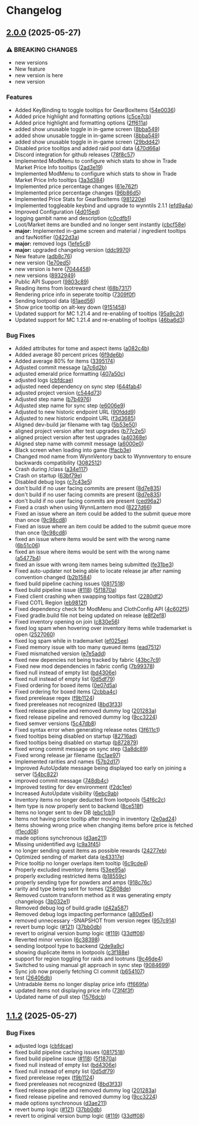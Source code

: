 # Changelog

## [2.0.0](https://github.com/Wynnventory/WynnVentory_Mod/compare/v1.1.2...v2.0.0) (2025-05-27)


### ⚠ BREAKING CHANGES

* new versions
* New feature
* new version is here
* new version

### Features

* Added KeyBinding to toggle tooltips for GearBoxItems ([54e0036](https://github.com/Wynnventory/WynnVentory_Mod/commit/54e003682306f7405c8ae9d78c2473f748f65d25))
* Added price highlight and formatting options ([c5ce7cb](https://github.com/Wynnventory/WynnVentory_Mod/commit/c5ce7cbc7b22a7e43ffeafccc952db0a41ffffb5))
* Added price highlight and formatting options  ([2ff611a](https://github.com/Wynnventory/WynnVentory_Mod/commit/2ff611a7986bbfebd5408dc67d92cecdf5061755))
* added show unusable toggle in in-game screen ([8bba549](https://github.com/Wynnventory/WynnVentory_Mod/commit/8bba549be0d863a5ff3e5999cf3c4e67a1343d54))
* added show unusable toggle in in-game screen ([8bba549](https://github.com/Wynnventory/WynnVentory_Mod/commit/8bba549be0d863a5ff3e5999cf3c4e67a1343d54))
* added show unusable toggle in in-game screen ([29bdd42](https://github.com/Wynnventory/WynnVentory_Mod/commit/29bdd42a359ffb80621addd39c54e101bbadc670))
* Disabled price tooltips and added raid pool data ([470d66a](https://github.com/Wynnventory/WynnVentory_Mod/commit/470d66ac670f998645114ea678bf9a6a44717e25))
* Discord integration for github releases ([78f8c57](https://github.com/Wynnventory/WynnVentory_Mod/commit/78f8c57162f2a61a3eacec61d5ecdf05b75b240d))
* Implemented ModMenu to configure which stats to show in Trade Market Price Info tooltips ([2ad3e19](https://github.com/Wynnventory/WynnVentory_Mod/commit/2ad3e197c4a59c88eb5560e377045197271b2346))
* Implemented ModMenu to configure which stats to show in Trade Market Price Info tooltips ([3a3d384](https://github.com/Wynnventory/WynnVentory_Mod/commit/3a3d38416725ff2c8a51e97ac18a5a7d3a9c85db))
* Implemented price percentage changes ([61e762f](https://github.com/Wynnventory/WynnVentory_Mod/commit/61e762f46cec8a4b67c7e2f386bb31bc02461085))
* Implemented price percentage changes ([96b86d5](https://github.com/Wynnventory/WynnVentory_Mod/commit/96b86d58f07c32000dfb9fd9a745ce867d82eab2))
* Implemented Price Stats for GearBoxItems ([981220e](https://github.com/Wynnventory/WynnVentory_Mod/commit/981220e606bc106708ee18e346b343720cf77e65))
* Implemented toggleable keybind and upgrade to wynntils 2.1.1 ([efd9a4a](https://github.com/Wynnventory/WynnVentory_Mod/commit/efd9a4a2a07fb808bb1d92f206052f7f1aca233b))
* Improved Configuration ([4d015ed](https://github.com/Wynnventory/WynnVentory_Mod/commit/4d015edd8ac697b380474dc64c448f9a5d47cdb4))
* logging gambit name and description ([c0cdfb1](https://github.com/Wynnventory/WynnVentory_Mod/commit/c0cdfb151709c8ec49950c4437d8abb9376b642e))
* Loot/Market items are bundled and no longer sent instantly ([cbcf58e](https://github.com/Wynnventory/WynnVentory_Mod/commit/cbcf58ef7b69652e800846f48cd2b107bf0b3f28))
* **major:** Implemented in-game screen and material / ingredient tooltips and favNotifier ([0422d3a](https://github.com/Wynnventory/WynnVentory_Mod/commit/0422d3ab10ee84425a4fafd23eb3acfe891477c9))
* **major:** removed logs ([1efe5c8](https://github.com/Wynnventory/WynnVentory_Mod/commit/1efe5c8626fb9aec091f6300c212eb10e5aaf752))
* **major:** upgraded changelog version ([ddc9970](https://github.com/Wynnventory/WynnVentory_Mod/commit/ddc9970d156fa80af2e39b7ec8e5fea35c4b0858))
* New feature ([adb8c76](https://github.com/Wynnventory/WynnVentory_Mod/commit/adb8c765d66a7cffc2bf3cd8b2fcc8549b65b273))
* new version ([1e70ed5](https://github.com/Wynnventory/WynnVentory_Mod/commit/1e70ed5e956cdb48c9f88f450eeaa1e7a3ce74ce))
* new version is here ([7044458](https://github.com/Wynnventory/WynnVentory_Mod/commit/7044458b3d8fe464e9812e72c8d0cb07f384d835))
* new versions ([8932949](https://github.com/Wynnventory/WynnVentory_Mod/commit/8932949de0633fbfa2d72f6519f4acf2165f66d0))
* Public API Support ([9803c89](https://github.com/Wynnventory/WynnVentory_Mod/commit/9803c899ee7e79174401358f0a7a2f26fe693ced))
* Reading items from lootreward chest ([68b7317](https://github.com/Wynnventory/WynnVentory_Mod/commit/68b7317ec23bafd0e0540cc86da378343fd610cb))
* Rendering price info in seperate tooltip ([7309f0f](https://github.com/Wynnventory/WynnVentory_Mod/commit/7309f0f6cd2475c6d8827b87d719ad3ed28c18ed))
* Sending lootpool data ([61aed56](https://github.com/Wynnventory/WynnVentory_Mod/commit/61aed560a2d40272440ec74d969c13045d1c3a5e))
* Show price tooltip on alt-key down ([9151458](https://github.com/Wynnventory/WynnVentory_Mod/commit/9151458a3c741aa130e7af3553a8c68641b4ab11))
* Updated support for MC 1.21.4 and re-enabling of tooltips ([95a9c2d](https://github.com/Wynnventory/WynnVentory_Mod/commit/95a9c2d16beee2ffcf313b5d006cdfe18503b807))
* Updated support for MC 1.21.4 and re-enabling of tooltips ([46ba6d3](https://github.com/Wynnventory/WynnVentory_Mod/commit/46ba6d36799ab9b969ebe9064298e069ad18afd7))


### Bug Fixes

* Added attributes for tome and aspect items ([a082c4b](https://github.com/Wynnventory/WynnVentory_Mod/commit/a082c4b2b55bb4382336f5490b6d29c9100167c9))
* Added average 80 percent prices ([6f9de6b](https://github.com/Wynnventory/WynnVentory_Mod/commit/6f9de6bb27c67bd4d257ef666d5b1ae20a667d9b))
* Added average 80% for items ([3395174](https://github.com/Wynnventory/WynnVentory_Mod/commit/33951747abed7181e264acb53bc1760a84a77390))
* Adjusted commit message ([a7c6d2b](https://github.com/Wynnventory/WynnVentory_Mod/commit/a7c6d2b132fd2f676055bfd96a838c0623e99424))
* adjusted emerald price formatting ([407a50c](https://github.com/Wynnventory/WynnVentory_Mod/commit/407a50cddb447ef461f8b8d4ac11a4f413a4672d))
* adjusted logs ([cbfdcae](https://github.com/Wynnventory/WynnVentory_Mod/commit/cbfdcae87a9cd8af0c34c080aca3cc554ea7e2c4))
* adjusted need dependency on sync step ([644fab4](https://github.com/Wynnventory/WynnVentory_Mod/commit/644fab4dd56fac95ffcac40c7b3beb877b091511))
* adjusted project version ([c544d73](https://github.com/Wynnventory/WynnVentory_Mod/commit/c544d737f3b28d66a3b16359c90d2c0d4afd0cda))
* Adjusted step name ([b7b4976](https://github.com/Wynnventory/WynnVentory_Mod/commit/b7b4976ad74a60d28911cec264869e7aa442a225))
* Adjusted step name for sync step ([e6006e9](https://github.com/Wynnventory/WynnVentory_Mod/commit/e6006e97ff612e87522c6b7bbb28114777a12fed))
* Adjusted to new historic endpoint URL ([90fddd9](https://github.com/Wynnventory/WynnVentory_Mod/commit/90fddd9ca3680ea2bcc1fc8408d27a6bfbbc0347))
* Adjusted to new historic endpoint URL ([f3d3685](https://github.com/Wynnventory/WynnVentory_Mod/commit/f3d3685384ee5fff54d38804a25bd36b83c571ab))
* Aligned dev-build jar filename with tag ([5b53e50](https://github.com/Wynnventory/WynnVentory_Mod/commit/5b53e503e7cb622e6d9d77dd3a258a3694125b43))
* aligned project version after test upgrades ([b77c2e5](https://github.com/Wynnventory/WynnVentory_Mod/commit/b77c2e5411cc8ca59bb98ddfceaa6cc15018489f))
* aligned project version after test upgrades ([a40368e](https://github.com/Wynnventory/WynnVentory_Mod/commit/a40368e76b2c920d8b421244b026099523688c6b))
* Aligned step name with commit message ([a6000e0](https://github.com/Wynnventory/WynnVentory_Mod/commit/a6000e037e041323ecebc828e70dfdee4ce750a8))
* Black screen when loading into game ([ffacb3e](https://github.com/Wynnventory/WynnVentory_Mod/commit/ffacb3eb9cc97bf4f6f59eb8760a0ab6be303bf3))
* Changed mod name from WynnVentory back to Wynnventory to ensure backwards compatibility ([3082512](https://github.com/Wynnventory/WynnVentory_Mod/commit/30825123b7bcd1276a5720c4ad264f03d6ea228b))
* Crash during /class ([a34e117](https://github.com/Wynnventory/WynnVentory_Mod/commit/a34e117ed06d1cc51562dec574b62c159600c447))
* Crash on startup ([63bf79e](https://github.com/Wynnventory/WynnVentory_Mod/commit/63bf79eb0ffe6cbb5d4d7a26295d36058582d42e))
* Disabled debug logs ([c7c43e5](https://github.com/Wynnventory/WynnVentory_Mod/commit/c7c43e55bca2a4d938b4afd356b08bd9e830c606))
* don't build if no user facing commits are present ([8d7e835](https://github.com/Wynnventory/WynnVentory_Mod/commit/8d7e83551c7e7566bffbb2c1200c2f6a2b8d3c8d))
* don't build if no user facing commits are present ([8d7e835](https://github.com/Wynnventory/WynnVentory_Mod/commit/8d7e83551c7e7566bffbb2c1200c2f6a2b8d3c8d))
* don't build if no user facing commits are present ([ced96a2](https://github.com/Wynnventory/WynnVentory_Mod/commit/ced96a230c619f56d03c63b28e57397147cccdc8))
* Fixed a crash when using WynnLantern mod ([8227d66](https://github.com/Wynnventory/WynnVentory_Mod/commit/8227d660835d5d072aa433d1fe2ca17aac96d48c))
* Fixed an issue where an item could be added to the submit queue more than once ([9c98cd8](https://github.com/Wynnventory/WynnVentory_Mod/commit/9c98cd8b7d2acc8005e1c28eece95f792a2fc819))
* Fixed an issue where an item could be added to the submit queue more than once ([9c98cd8](https://github.com/Wynnventory/WynnVentory_Mod/commit/9c98cd8b7d2acc8005e1c28eece95f792a2fc819))
* fixed an issue where items would be sent with the wrong name ([6b51c06](https://github.com/Wynnventory/WynnVentory_Mod/commit/6b51c060c7aafdbb9ca202e6bebb6d8c0c1ed95d))
* fixed an issue where items would be sent with the wrong name ([a5477b4](https://github.com/Wynnventory/WynnVentory_Mod/commit/a5477b4bd2659205e65fa7e87a02fc88f4805ab0))
* fixed an issue with wrong item names being submitted ([fe31be3](https://github.com/Wynnventory/WynnVentory_Mod/commit/fe31be35f6a50ad7f327763a6d0a4aedcf807996))
* Fixed auto-updater not being able to locate release jar after naming convention changed ([b2b1584](https://github.com/Wynnventory/WynnVentory_Mod/commit/b2b15849a84a6c66858615cdc09964677f9a3bd5))
* fixed build pipeline caching issues ([0817518](https://github.com/Wynnventory/WynnVentory_Mod/commit/0817518edfaa3e2fcc49802f6b9ef602195efa74))
* fixed build pipeline issue ([#118](https://github.com/Wynnventory/WynnVentory_Mod/issues/118)) ([5f1870a](https://github.com/Wynnventory/WynnVentory_Mod/commit/5f1870ab4fd88d5cc81ee73ec84463d0d5b65ba3))
* Fixed client crashing when swapping tooltips fast ([2280df2](https://github.com/Wynnventory/WynnVentory_Mod/commit/2280df2003a5f6d03f1302a06939646d1a505dbd))
* Fixed COTL Region ([eb9812f](https://github.com/Wynnventory/WynnVentory_Mod/commit/eb9812f5bdf7ba74037df09c8b8c64ddfb49c11a))
* Fixed dependency check for ModMenu and ClothConfig API ([4c602f5](https://github.com/Wynnventory/WynnVentory_Mod/commit/4c602f586da31491f2da3239ac698c70b9948dc2))
* Fixed gradle.build file not being updated on release ([e8f2ef8](https://github.com/Wynnventory/WynnVentory_Mod/commit/e8f2ef8c92f88a804676296ba2a80a209dc229b2))
* Fixed inventory opening on join ([c830e56](https://github.com/Wynnventory/WynnVentory_Mod/commit/c830e561ef657bd86bf46de260e2f0f76a24b6b7))
* fixed log spam when hovering over inventory items while trademarket is open ([2527060](https://github.com/Wynnventory/WynnVentory_Mod/commit/2527060acdf5f1c8a663324f378462ef5a35c62f))
* fixed log spam while in trademarket ([ef025ee](https://github.com/Wynnventory/WynnVentory_Mod/commit/ef025ee15fcf014632fbe79883023ebd258fdb09))
* Fixed memory issue with too many queued items ([ead7512](https://github.com/Wynnventory/WynnVentory_Mod/commit/ead7512e23eef8662815ecca1333771de37e78b2))
* Fixed mismatched version ([e7e5add](https://github.com/Wynnventory/WynnVentory_Mod/commit/e7e5add6fd981e198d4fe0fbdeb7241c69b5f45d))
* fixed new depencies not being tracked by fabric ([43bc7c9](https://github.com/Wynnventory/WynnVentory_Mod/commit/43bc7c94e953513d25fddb1a37413d65dfc31625))
* Fixed new mod dependencies in fabric config ([7b99378](https://github.com/Wynnventory/WynnVentory_Mod/commit/7b99378111d9613fdddd65b4986642123b30778f))
* fixed null instead of empty list ([bd4306e](https://github.com/Wynnventory/WynnVentory_Mod/commit/bd4306ecc804ae118fbb9c11b7dba304ea072080))
* fixed null instead of empty list ([0d5df79](https://github.com/Wynnventory/WynnVentory_Mod/commit/0d5df799ef57001690c339808509289acc4cb0b1))
* Fixed ordering for boxed items ([0e07d5a](https://github.com/Wynnventory/WynnVentory_Mod/commit/0e07d5a65d41ea10bd576947cca3ff071fb5da3f))
* Fixed ordering for boxed items ([2cbba4c](https://github.com/Wynnventory/WynnVentory_Mod/commit/2cbba4ce1d7d76a509f12dc9e0ae04e9dd5ef224))
* fixed prerelease regex ([f9b1124](https://github.com/Wynnventory/WynnVentory_Mod/commit/f9b1124ff5dde70b13114ac830164dee0d9a7fcb))
* fixed prereleases not recognized ([8bd3f33](https://github.com/Wynnventory/WynnVentory_Mod/commit/8bd3f33ec265da24908cafe4ebe66b066a35cafc))
* fixed release pipeline and removed dummy log ([201283a](https://github.com/Wynnventory/WynnVentory_Mod/commit/201283a61f1f07292b4c9b14e7c8a7a49d730290))
* fixed release pipeline and removed dummy log ([9cc3224](https://github.com/Wynnventory/WynnVentory_Mod/commit/9cc3224cf52aa3bdaad70a7bfc30edc2a5c5ebc9))
* fixed semver versions ([5c47db8](https://github.com/Wynnventory/WynnVentory_Mod/commit/5c47db811dddb1bd8b93ee7b2306ef2808863876))
* Fixed syntax error when generating release notes ([3f611c1](https://github.com/Wynnventory/WynnVentory_Mod/commit/3f611c1ca8566baf9927acd9d6ab0025a9981d51))
* fixed tooltips being disabled on startup ([82716ad](https://github.com/Wynnventory/WynnVentory_Mod/commit/82716add96a3c62972bba0dc73a1ba57127ac49c))
* fixed tooltips being disabled on startup ([b872879](https://github.com/Wynnventory/WynnVentory_Mod/commit/b872879230610b3d807b203179bba039ecad3944))
* fixed wrong commit message on sync step ([3a8dc89](https://github.com/Wynnventory/WynnVentory_Mod/commit/3a8dc89e455c98bea22745e39aee1099c71859c4))
* Fixed wrong release jar filename ([bc1ae97](https://github.com/Wynnventory/WynnVentory_Mod/commit/bc1ae974e2095fa9ed7616249323697ebd504dde))
* Implemented rarities and names ([57b2d17](https://github.com/Wynnventory/WynnVentory_Mod/commit/57b2d17a1be769293c1de0d74202e16879e71830))
* Improved AutoUpdate message being displayed too early on joining a server ([54bc822](https://github.com/Wynnventory/WynnVentory_Mod/commit/54bc822510d87d3e57cec194efef7b9b4e81875b))
* improved commit message ([748db4c](https://github.com/Wynnventory/WynnVentory_Mod/commit/748db4ca77d60e2ef1f64ec30de3fc0f32399dad))
* Improved testing for dev environment ([f2dc1ee](https://github.com/Wynnventory/WynnVentory_Mod/commit/f2dc1eec8b38c22256986db40b736bb345572c62))
* Increased AutoUpdate visibility ([6ebc9ab](https://github.com/Wynnventory/WynnVentory_Mod/commit/6ebc9ab733c567846b3918fd657eac5d60f97241))
* Inventory items no longer deducted from lootpools ([54f6c2c](https://github.com/Wynnventory/WynnVentory_Mod/commit/54f6c2c593800e282fcd072c8d13a66a37b28aef))
* Item type is now properly sent to backend ([8ce518f](https://github.com/Wynnventory/WynnVentory_Mod/commit/8ce518fb5e940ea40ae5c4f59b14f7ebe603e05b))
* Items no longer sent to dev DB ([ebc1cb1](https://github.com/Wynnventory/WynnVentory_Mod/commit/ebc1cb1b36b3b653d50e3c363962ae306157a795))
* Items not having price tooltip after moving in inventory ([2e0ad24](https://github.com/Wynnventory/WynnVentory_Mod/commit/2e0ad24f6713107bf1ac6ece2e5e6fa0ed82bf93))
* Items showing wrong price when changing items before price is fetched ([f1ecd08](https://github.com/Wynnventory/WynnVentory_Mod/commit/f1ecd08dabc67f8ede0413b1855fa9b7d4da1bd9))
* made options synchronous ([d3ae211](https://github.com/Wynnventory/WynnVentory_Mod/commit/d3ae211e2b3b86b2cad34b89ab91bad2a9fc069c))
* Missing unidentified avg ([c9a3f45](https://github.com/Wynnventory/WynnVentory_Mod/commit/c9a3f4505004f83c3d9d45c658e1c2deb5db7d5c))
* no longer sending quest items as possible rewards ([24277eb](https://github.com/Wynnventory/WynnVentory_Mod/commit/24277eb2fe26d6ea50ed91e274873801cd518c80))
* Optimized sending of market data ([e43317e](https://github.com/Wynnventory/WynnVentory_Mod/commit/e43317ed94cac054965ff03ca5670b7a3bd9fd5b))
* Price tooltip no longer overlaps item tooltip ([6c9cde4](https://github.com/Wynnventory/WynnVentory_Mod/commit/6c9cde424ca12ddd60edd23189b8488801faae3e))
* Properly excluded inventory items ([53ee95a](https://github.com/Wynnventory/WynnVentory_Mod/commit/53ee95a51d624f9b69a1eeb9ad3a61c2e1decf1d))
* properly excluding restricted items ([b18559c](https://github.com/Wynnventory/WynnVentory_Mod/commit/b18559c9cf3b3f7b97fd302586b8f5f2f614f870))
* properly sending type for powders and amps ([918c76c](https://github.com/Wynnventory/WynnVentory_Mod/commit/918c76c9ebbc7221c337a1fcf3f7ac662c48207a))
* rarity and type being sent for tomes ([25608de](https://github.com/Wynnventory/WynnVentory_Mod/commit/25608ded43d805155714279728b5dc1b77c2d10d))
* Removed custom transform method as it was generating empty changelogs ([3b032e1](https://github.com/Wynnventory/WynnVentory_Mod/commit/3b032e160ef63f58f6095004a293aa267049d1fa))
* Removed debug log of build.gradle ([d42a587](https://github.com/Wynnventory/WynnVentory_Mod/commit/d42a58781925e5e986f46cb481205afd7efc7000))
* Removed debug logs impacting performance ([a80d5e4](https://github.com/Wynnventory/WynnVentory_Mod/commit/a80d5e4d00a64019e9a266afe50bdb561791e550))
* removed unnecessary -SNAPSHOT from version regex ([957c914](https://github.com/Wynnventory/WynnVentory_Mod/commit/957c9149a8e3c047cc17490e9a57e4fb5a3897b4))
* revert bump logic ([#121](https://github.com/Wynnventory/WynnVentory_Mod/issues/121)) ([37bb0db](https://github.com/Wynnventory/WynnVentory_Mod/commit/37bb0dbb4155d65accfc999fa98d2aad552ef058))
* revert to original version bump logic ([#119](https://github.com/Wynnventory/WynnVentory_Mod/issues/119)) ([33dff08](https://github.com/Wynnventory/WynnVentory_Mod/commit/33dff08b3f87e6bf44b2f94e32dda8395c8a18df))
* Reverted minor version ([6c38398](https://github.com/Wynnventory/WynnVentory_Mod/commit/6c38398ec90557984a417ee455c58d15e1f57f2d))
* sending lootpool type to backend ([2de9a9c](https://github.com/Wynnventory/WynnVentory_Mod/commit/2de9a9c9f1e667f61ecae36e4ea83df7387cfbc8))
* showing duplicate items in lootpools ([c3f188e](https://github.com/Wynnventory/WynnVentory_Mod/commit/c3f188e98c29bf2b1be3a6d25f2891ec709fce39))
* support for region toggling for raids and lootruns ([9c46de4](https://github.com/Wynnventory/WynnVentory_Mod/commit/9c46de451d4c80bdffaf70e52425117944dcd2a5))
* Switched to using manual git approach in sync step ([9084699](https://github.com/Wynnventory/WynnVentory_Mod/commit/908469975d8d211d1c4be38dd2c9fed7d251350d))
* Sync job now properly fetching CI commit ([b654107](https://github.com/Wynnventory/WynnVentory_Mod/commit/b6541074a938b1dcc262688213310d62fd6043da))
* test ([26406db](https://github.com/Wynnventory/WynnVentory_Mod/commit/26406dbc03747d114800afcd68e3fd365965a457))
* Untradable items no longer display price info ([ff669fa](https://github.com/Wynnventory/WynnVentory_Mod/commit/ff669fadbb2d6bbd80c0b8443654dc58f1aa0c0b))
* updated items not displaying price info ([73f4f3f](https://github.com/Wynnventory/WynnVentory_Mod/commit/73f4f3f7e4a90a3e7f5f1b0f6712b73e363ce992))
* Updated name of pull step ([1576dcb](https://github.com/Wynnventory/WynnVentory_Mod/commit/1576dcb7cc37199b01e9d9fd2a2cc04807bbb250))

## [1.1.2](https://github.com/Wynnventory/WynnVentory_Mod/compare/v1.1.1...v1.1.2) (2025-05-27)


### Bug Fixes

* adjusted logs ([cbfdcae](https://github.com/Wynnventory/WynnVentory_Mod/commit/cbfdcae87a9cd8af0c34c080aca3cc554ea7e2c4))
* fixed build pipeline caching issues ([0817518](https://github.com/Wynnventory/WynnVentory_Mod/commit/0817518edfaa3e2fcc49802f6b9ef602195efa74))
* fixed build pipeline issue ([#118](https://github.com/Wynnventory/WynnVentory_Mod/issues/118)) ([5f1870a](https://github.com/Wynnventory/WynnVentory_Mod/commit/5f1870ab4fd88d5cc81ee73ec84463d0d5b65ba3))
* fixed null instead of empty list ([bd4306e](https://github.com/Wynnventory/WynnVentory_Mod/commit/bd4306ecc804ae118fbb9c11b7dba304ea072080))
* fixed null instead of empty list ([0d5df79](https://github.com/Wynnventory/WynnVentory_Mod/commit/0d5df799ef57001690c339808509289acc4cb0b1))
* fixed prerelease regex ([f9b1124](https://github.com/Wynnventory/WynnVentory_Mod/commit/f9b1124ff5dde70b13114ac830164dee0d9a7fcb))
* fixed prereleases not recognized ([8bd3f33](https://github.com/Wynnventory/WynnVentory_Mod/commit/8bd3f33ec265da24908cafe4ebe66b066a35cafc))
* fixed release pipeline and removed dummy log ([201283a](https://github.com/Wynnventory/WynnVentory_Mod/commit/201283a61f1f07292b4c9b14e7c8a7a49d730290))
* fixed release pipeline and removed dummy log ([9cc3224](https://github.com/Wynnventory/WynnVentory_Mod/commit/9cc3224cf52aa3bdaad70a7bfc30edc2a5c5ebc9))
* made options synchronous ([d3ae211](https://github.com/Wynnventory/WynnVentory_Mod/commit/d3ae211e2b3b86b2cad34b89ab91bad2a9fc069c))
* revert bump logic ([#121](https://github.com/Wynnventory/WynnVentory_Mod/issues/121)) ([37bb0db](https://github.com/Wynnventory/WynnVentory_Mod/commit/37bb0dbb4155d65accfc999fa98d2aad552ef058))
* revert to original version bump logic ([#119](https://github.com/Wynnventory/WynnVentory_Mod/issues/119)) ([33dff08](https://github.com/Wynnventory/WynnVentory_Mod/commit/33dff08b3f87e6bf44b2f94e32dda8395c8a18df))
